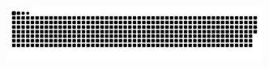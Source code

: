   ![Snake animation](https://github.com/johnigor/johnigor/blob/output/github-contribution-grid-snake.svg)
